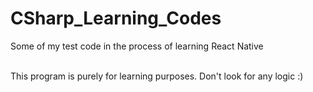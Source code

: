 # CSharp_Learning_Codes

Some of my test code in the process of learning React Native <br /> <br />

This program is purely for learning purposes. Don't look for any logic :)
